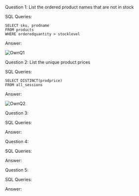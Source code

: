 Question 1: List the ordered product names that are not in stock 

SQL Queries:

```
SELECT sku, prodname
FROM products
WHERE orderedquantity > stocklevel
```

Answer: 

![OwnQ1](https://github.com/user-attachments/assets/aead4bc0-0248-42a4-aa7f-8df717ea38f3)



Question 2: List the unique product prices

SQL Queries:

```
SELECT DISTINCT(prodprice)
FROM all_sessions
```

Answer:

![OwnQ2](https://github.com/user-attachments/assets/b94bce6e-05ea-4019-af5d-ebeb1acbb454)



Question 3: 

SQL Queries:

Answer:



Question 4: 

SQL Queries:

Answer:



Question 5: 

SQL Queries:

Answer:

